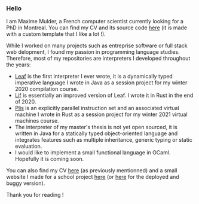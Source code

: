 <!--
**MaximeMulder/MaximeMulder** is a ✨ _special_ ✨ repository because its `README.md` (this file) appears on your GitHub profile.

Here are some ideas to get you started:

- 🔭 I’m currently working on ...
- 🌱 I’m currently learning ...
- 👯 I’m looking to collaborate on ...
- 🤔 I’m looking for help with ...
- 💬 Ask me about ...
- 📫 How to reach me: ...
- 😄 Pronouns: ...
- ⚡ Fun fact: ...
-->

### Hello

I am Maxime Mulder, a French computer scientist currently looking for a PhD in Montreal. You can find my CV and its source code [here](https://github.com/MaximeMulder/cv) (it is made with a custom template that I like a lot !).

While I worked on many projects such as entreprise software or full stack web delopment, I found my passion in programming language studies. Therefore, most of my repositories are interpreters I developed throughout the years:
- [Leaf](https://github.com/MaximeMulder/leaf) is the first interpreter I ever wrote, it is a dynamically typed imperative language I wrote in Java as a session project for my winter 2020 compilation course.
- [Lif](https://github.com/MaximeMulder/lif) is essentially an improved version of Leaf. I wrote it in Rust in the end of 2020.
- [Plis](https://github.com/MaximeMulder/plis) is an explicitly parallel instruction set and an associated virtual machine I wrote in Rust as a session project for my winter 2021 virtual machines course.
- The interpreter of my master's thesis is not yet open sourced, it is written in Java for a statically typed object-oriented language and integrates features such as multiple inheritance, generic typing or static evaluation.
- I would like to implement a small functional language in OCaml. Hopefully it is coming soon.

You can also find my CV [here](https://github.com/MaximeMulder/cv) (as previously mentionned) and a small website I made for a school project [here](https://github.com/MaximeMulder/greentech-website) (or [here](https://github.com/MaximeMulder/greentech-pages) for the deployed and buggy version).

Thank you for reading !
